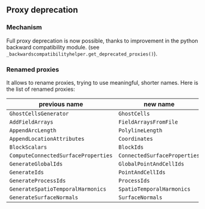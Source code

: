 ## Proxy deprecation

### Mechanism
Full proxy deprecation is now possible, thanks to improvement in
the python backward compatibility module.
(see `_backwardscompatibilityhelper.get_deprecated_proxies()`).


### Renamed proxies
It allows to rename proxies, trying to use meaningful, shorter names.
Here is the list of renamed proxies:

| previous name | new name|
| ----- | ----- |
| `GhostCellsGenerator` | `GhostCells`|
|`AddFieldArrays` | `FieldArraysFromFile` |
|`AppendArcLength` | `PolylineLength` |
|`AppendLocationAttributes` | `Coordinates` |
|`BlockScalars` | `BlockIds` |
|`ComputeConnectedSurfaceProperties` | `ConnectedSurfaceProperties` |
|`GenerateGlobalIds` | `GlobalPointAndCellIds` |
|`GenerateIds` | `PointAndCellIds` |
|`GenerateProcessIds` | `ProcessIds` |
|`GenerateSpatioTemporalHarmonics` | `SpatioTemporalHarmonics` |
|`GenerateSurfaceNormals` | `SurfaceNormals` |
